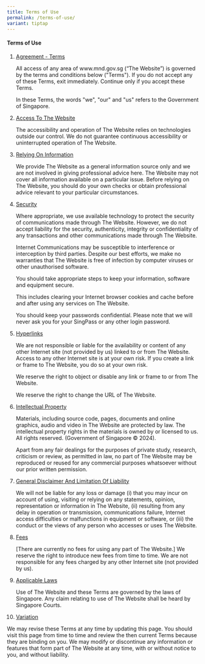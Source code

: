 ```yaml
---
title: Terms of Use
permalink: /terms-of-use/
variant: tiptap
---
```

<h4><strong>Terms of Use</strong></h4>
<ol data-tight="true" class="tight">
<li>
<p><u>Agreement - Terms</u>
</p>
<p>All access of any area of&nbsp;www.mnd.gov.sg&nbsp;(“The Website”) is
governed by the terms and conditions below ("Terms"). If you do not accept
any of these Terms, exit immediately. Continue only if you accept these
Terms.</p>
<p>In these Terms, the words "we", "our" and "us" refers to the Government
of Singapore.</p>
<p></p>
</li>
<li>
<p><u>Access To The Website</u>
</p>
<p>The accessibility and operation of The Website relies on technologies
outside our control. We do not guarantee continuous accessibility or uninterrupted
operation of The Website.</p>
<p></p>
</li>
<li>
<p><u>Relying On Information</u>
</p>
<p>We provide The Website as a general information source only and we are
not involved in giving professional advice here. The Website may not cover
all information available on a particular issue. Before relying on The
Website, you should do your own checks or obtain professional advice relevant
to your particular circumstances.</p>
<p></p>
</li>
<li>
<p><u>Security</u>
</p>
<p>Where appropriate, we use available technology to protect the security
of communications made through The Website. However, we do not accept liability
for the security, authenticity, integrity or confidentiality of any transactions
and other communications made through The Website.</p>
<p></p>
<p>Internet Communications may be susceptible to interference or interception
by third parties. Despite our best efforts, we make no warranties that
The Website is free of infection by computer viruses or other unauthorised
software.</p>
<p></p>
<p>You should take appropriate steps to keep your information, software and
equipment secure.</p>
<p></p>
<p>This includes clearing your Internet browser cookies and cache before
and after using any services on The Website.</p>
<p></p>
<p>You should keep your passwords confidential. Please note that we will
never ask you for your SingPass or any other login password.</p>
<p></p>
</li>
<li>
<p><u>Hyperlinks</u>
</p>
<p>We are not responsible or liable for the availability or content of any
other Internet site (not provided by us) linked to or from The Website.
Access to any other Internet site is at your own risk. If you create a
link or frame to The Website, you do so at your own risk.</p>
<p></p>
<p>We reserve the right to object or disable any link or frame to or from
The Website.</p>
<p></p>
<p>We reserve the right to change the URL of The Website.</p>
<p></p>
</li>
<li>
<p><u>Intellectual Property</u>
</p>
<p>Materials, including source code, pages, documents and online graphics,
audio and video in The Website are protected by law. The intellectual property
rights in the materials is owned by or licensed to us. All rights reserved.
(Government of Singapore © 2024).</p>
<p></p>
<p>Apart from any fair dealings for the purposes of private study, research,
criticism or review, as permitted in law, no part of The Website may be
reproduced or reused for any commercial purposes whatsoever without our
prior written permission.</p>
<p></p>
</li>
<li>
<p><u>General Disclaimer And Limitation Of Liability</u>
</p>
<p>We will not be liable for any loss or damage (i) that you may incur on
account of using, visiting or relying on any statements, opinion, representation
or information in The Website, (ii) resulting from any delay in operation
or transmission, communications failure, Internet access difficulties or
malfunctions in equipment or software, or (iii) the conduct or the views
of any person who accesses or uses The Website.</p>
<p></p>
</li>
<li>
<p><u>Fees</u>
</p>
<p>[There are currently no fees for using any part of The Website.] We reserve
the right to introduce new fees from time to time. We are not responsible
for any fees charged by any other Internet site (not provided by us).</p>
<p></p>
</li>
<li>
<p><u>Applicable Laws</u>
</p>
<p>Use of The Website and these Terms are governed by the laws of Singapore.
Any claim relating to use of The Website shall be heard by Singapore Courts.</p>
<p></p>
</li>
<li>
<p><u>Variation</u>
</p>
</li>
</ol>
<p>We may revise these Terms at any time by updating this page. You should
visit this page from time to time and review the then current Terms because
they are binding on you. We may modify or discontinue any information or
features that form part of The Website at any time, with or without notice
to you, and without liability.</p>
<p></p>